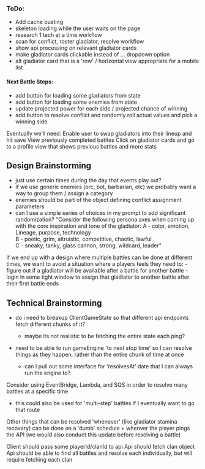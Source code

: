 ### ToDo:
- Add cache busting
- skeleton loading while the user waits on the page
- research 1 tech at a time workflow
- scan for conflict, roster gladiator, resolve workflow
- show api processing on relevant gladiator cards
- make gladiator cards clickable instead of ... dropdown option
- alt gladiator card that is a 'row' / horizontal view appropriate for a mobile list


#### Next Battle Steps:
- add button for loading some gladiators from state
- add button for loading some enemies from state
- update projected power for each side / projected chance of winning
- add button to resolve conflict and randomly roll actual values and pick a winning side


Eventually we'll need:
Enable user to swap gladiators into their lineup and hit save
View previously completed battles
Click on gladiator cards and go to a profile view that shows previous battles and more stats


## Design Brainstorming
- just use certain times during the day that events play out?
- if we use generic enemies (orc, bot, barbarian, etc) we probably want a way to group them / assign a category
- enemies should be part of the object defining conflict assignment parameters
- can I use a simple series of choices in my prompt to add significant randomization?
"Consider the following persona axes when coming up with the core inspiration and tone of the gladiator:
A - color, emotion, Lineage, purpose, technology  
B - poetic, grim, altruistic, competitive, chaotic, lawful  
C - sneaky, tanky, glass cannon, strong, wildcard, leader"

If we end up with a design where multiple battles can be done at different times, we want to avoid a situation where a players feels they need to:
    - figure out if a gladiator will be available after a battle for another battle
    - login in some tight window to assign that gladiator to another battle after their first battle ends

## Technical Brainstorming
- do i need to breakup ClientGameState so that different api endpoints fetch different chunks of it?
    - maybe its not realistic to be fetching the entire state each ping?

- need to be able to run gameEngine 'to next stop time' so I can resolve things as they happen, rather than the entire chunk of time at once
    - can I pull out some interface for 'resolvesAt' date that I can always run the engine to?

Consider using EventBridge, Lambda, and SQS in order to resolve many battles at a specific time
- this could also be used for 'multi-step' battles if I eventually want to go that route

Other things that can be resolved 'whenever' (like gladiator stamina recovery) can be done on a 'dumb' schedule + whenver the player pings the API (we would also conduct this update before resolving a battle)

Client should pass some playerId/clanId to api
Api should fetch clan object
Api should be able to find all battles and resolve each individually, but will require fetching each clan

    